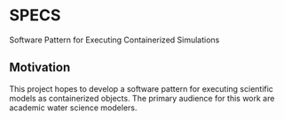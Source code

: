 # SPECS
Software Pattern for Executing Containerized Simulations

## Motivation  
This project hopes to develop a software pattern for executing scientific models as containerized objects.  The primary audience for this work are academic water science modelers.
